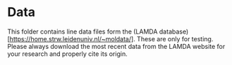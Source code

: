 # Data

This folder contains line data files form the (LAMDA database)[https://home.strw.leidenuniv.nl/~moldata/].
These are only for testing.
Please always download the most recent data from the LAMDA website for your research and properly cite its origin.
